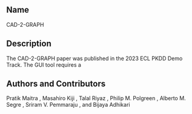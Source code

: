 
## Name
CAD-2-GRAPH

## Description

The CAD-2-GRAPH paper was published in the 2023 ECL PKDD Demo Track. The GUI tool requires a 

## Authors and Contributors
Pratik Maitra , Masahiro Kiji , Talal Riyaz , Philip M. Polgreen , Alberto
M. Segre , Sriram V. Pemmaraju , and Bijaya Adhikari

